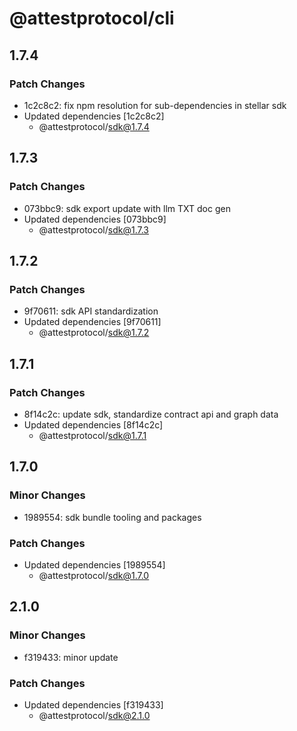 # @attestprotocol/cli

## 1.7.4

### Patch Changes

- 1c2c8c2: fix npm resolution for sub-dependencies in stellar sdk
- Updated dependencies [1c2c8c2]
  - @attestprotocol/sdk@1.7.4

## 1.7.3

### Patch Changes

- 073bbc9: sdk export update with llm TXT doc gen
- Updated dependencies [073bbc9]
  - @attestprotocol/sdk@1.7.3

## 1.7.2

### Patch Changes

- 9f70611: sdk API standardization
- Updated dependencies [9f70611]
  - @attestprotocol/sdk@1.7.2

## 1.7.1

### Patch Changes

- 8f14c2c: update sdk, standardize contract api and graph data
- Updated dependencies [8f14c2c]
  - @attestprotocol/sdk@1.7.1

## 1.7.0

### Minor Changes

- 1989554: sdk bundle tooling and packages

### Patch Changes

- Updated dependencies [1989554]
  - @attestprotocol/sdk@1.7.0

## 2.1.0

### Minor Changes

- f319433: minor update

### Patch Changes

- Updated dependencies [f319433]
  - @attestprotocol/sdk@2.1.0

